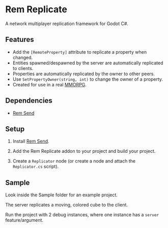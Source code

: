 # Rem Replicate

A network multiplayer replication framework for Godot C#.

## Features

- Add the `[RemoteProperty]` attribute to replicate a property when changed.
- Entities spawned/despawned by the server are automatically replicated to clients.
- Properties are automatically replicated by the owner to other peers.
- Use `SetPropertyOwner(string, int)` to change the owner of a property.
- Created for use in a real [MMORPG](https://youtu.be/4ptBKI0cGhI).

## Dependencies

- [Rem Send](https://github.com/Joy-less/RemSend)

## Setup

1. Install [Rem Send](https://github.com/Joy-less/RemSend).

2. Add the Rem Replicate addon to your project and build your project.

3. Create a `Replicator` node (or create a node and attach the `Replicator.cs` script).

## Sample

Look inside the Sample folder for an example project.

The server replicates a moving, colored cube to the client.

Run the project with 2 debug instances, where one instance has a `server` feature/argument.